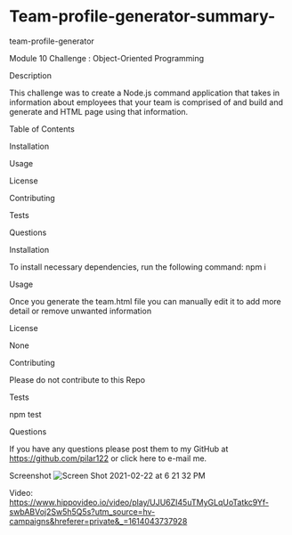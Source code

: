 # Team-profile-generator-summary-

team-profile-generator

Module 10 Challenge : Object-Oriented Programming

Description

This challenge was to create a Node.js command application that takes in information about employees that your team is comprised of and build and generate and HTML page using that information.

Table of Contents

Installation

Usage

License

Contributing

Tests

Questions

Installation

To install necessary dependencies, run the following command:
npm i

Usage

Once you generate the team.html file you can manually edit it to add more detail or remove unwanted information

License

None

Contributing

Please do not contribute to this Repo

Tests

npm test

Questions

If you have any questions please post them to my GitHub at https://github.com/pilar122 or click here to e-mail me.

Screenshot
![Screen Shot 2021-02-22 at 6 21 32 PM](https://user-images.githubusercontent.com/71223784/108791476-6650f000-753c-11eb-8525-ed6950758095.png)

Video: https://www.hippovideo.io/video/play/UJU6ZI45uTMyGLqUoTatkc9Yf-swbABVoj2Sw5h5Q5s?utm_source=hv-campaigns&hreferer=private&_=1614043737928
